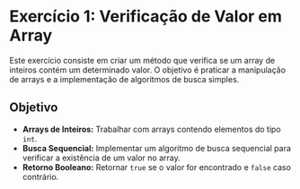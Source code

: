 # Exercício 1: Verificação de Valor em Array

Este exercício consiste em criar um método que verifica se um array de inteiros contém um determinado valor. O objetivo é praticar a manipulação de arrays e a implementação de algoritmos de busca simples.

## Objetivo

- **Arrays de Inteiros:** Trabalhar com arrays contendo elementos do tipo `int`.
- **Busca Sequencial:** Implementar um algoritmo de busca sequencial para verificar a existência de um valor no array.
- **Retorno Booleano:** Retornar `true` se o valor for encontrado e `false` caso contrário.
